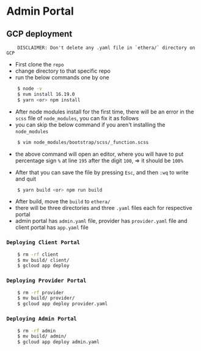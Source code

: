 # Admin Portal

## GCP deployment

```
    DISCLAIMER: Don't delete any .yaml file in `ethera/` directory on GCP
```

* First clone the `repo`
* change directory to that specific repo
* run the below commands one by one
```bash
    $ node -v
    $ nvm install 16.19.0
    $ yarn <or> npm install
```

* After node modules install for the first time, there will be an error in the `scss` file of `node_modules`, you can fix it as follows
* you can skip the below command if you aren't installing the `node_modules`
```bash
    $ vim node_modules/bootstrap/scss/_function.scss
```

* the above command will open an editor, where you will have to put percentage sign `%` at line `195` after the digit `100`, => it should be `100%`

* After that you can save the file by pressing `Esc`, and then `:wq` to write and quit

```bash
    $ yarn build <or> npm run build
```

* After build, move the `build` to `ethera/`
* there will be three directories and three `.yaml` files each for respective portal
* admin portal has `admin.yaml` file, provider has `provider.yaml` file and client portal has `app.yaml` file

### `Deploying Client Portal`
```bash
    $ rm -rf client
    $ mv build/ client/
    $ gcloud app deploy
```

### `Deploying Provider Portal`
```bash
    $ rm -rf provider
    $ mv build/ provider/
    $ gcloud app deploy provider.yaml
```

### `Deploying Admin Portal`
```bash
    $ rm -rf admin
    $ mv build/ admin/
    $ gcloud app deploy admin.yaml
```
